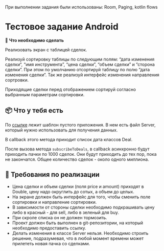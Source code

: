 При выполнении задания были использованы: Room, Paging, kotlin flows


# Тестовое задание Android

 🔮 **Что необходимо сделать**

Реализовать экран с таблицей сделок.

Реализуй сортировку таблицы по следующим полям: “дата изменения сделки“, “имя инструмента”, “цена сделки”, “объем сделки” и “сторона сделки”. При этом по умолчанию отсортируй таблицу по полю “дата изменения сделки“. Так же реализуй интерфейс изменения направления сортровки.

Приходящие сделки перед отображением сортируй согласно выбранным параметрам сортировки.

## 📦 **Что у тебя есть**

По [ссылке](https://bitbucket.org/ntprog/mobileandroiddevtestwork/src/master/) лежит шаблон пустого приложения. В нем есть файл Server, который нужно использовать для получения данных.

В callback этого метода приходит список дата классов Deal.

После вызова метода `subscribeToDeals`, в callback асинхронно будут приходить пачки по 1000 сделок. Они будут приходить до тех пор, пока не закончатся. Общее количество сделок - около одного миллиона.

## 🔨 **Требования по реализации**

- Цена сделки и объем сделки (поля price и amount) приходят в Double, цену надо округлить до сотых, а объем до целых.
- На экране должен быть интерфейс для того, чтобы сменить поле сортировки и направление сортировки.
- В зависимости от стороны сделки необходимо подкрашивать цену либо в красный - для sell, либо в зеленый для buy.
- При скроле списка он не должен тормозить.
- Проект должен быть выполнен в git-репозитории, на который необходимо предоставить ссылку.
- Делать изменения в классе Server нельзя. Необходимо строить решение, подразумевая, что в любой момент времени может прилететь новая пачка со сделками.

